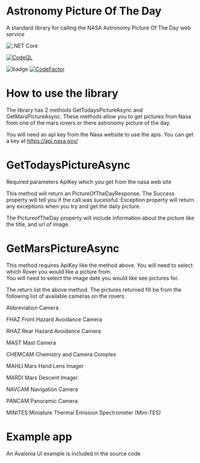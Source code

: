 # Astronomy Picture Of The Day
A standard library for calling the NASA Astronomy Picture Of The Day web service

![.NET Core](https://github.com/vb2ae/AstronomyPictureOfTheDay/workflows/.NET%20Core/badge.svg)

[![CodeQL](https://github.com/Ken-Tucker/AstronomyPictureOfTheDay/actions/workflows/codeql.yml/badge.svg)](https://github.com/Ken-Tucker/AstronomyPictureOfTheDay/actions/workflows/codeql.yml)

![badge](https://img.shields.io/endpoint?url=https://gist.githubusercontent.com/vb2ae/870c49615ed7c8b1af25a0f5f0d8f7a4/raw/nasa-code-coverage.json)
[![CodeFactor](https://www.codefactor.io/repository/github/ken-tucker/AstronomyPictureOfTheDay/badge)](https://www.codefactor.io/repository/github/ken-tucker/AstronomyPictureOfTheDay)

# How to use the library

The library has 2 methods GetTodaysPictureAsync and GetMarsPictureAsync.  These methods allow you to get pictures from Nasa from one of the mars rovers or there astronomy picture of the day.

You will need an api key from the Nasa website to use the apis.  You can get a key at https://api.nasa.gov/


# GetTodaysPictureAsync
  Required parameters ApiKey which you get from the nasa web site
  
This method will return an PictureOfTheDayResponse.  The Success property will tell you if the call was sucessful.   Exception property will return any exceptions when you try and get the daily picture.

The PictureofTheDay property will include information about the picture like the title, and url of image.  


# GetMarsPictureAsync 

This method requires ApiKey like the method above.
You will need to select which Rover you would like a picture from.  
You will need to select the image date you would like see pictures for.

The return list the above method.  The pictures returned fill be from the following list of available cameras on the rovers.

Abbreviation	Camera

FHAZ	Front Hazard Avoidance Camera

RHAZ	Rear Hazard Avoidance Camera	

MAST	Mast Camera		

CHEMCAM	Chemistry and Camera Complex

MAHLI	Mars Hand Lens Imager	

MARDI	Mars Descent Imager	

NAVCAM	Navigation Camera	

PANCAM	Panoramic Camera

MINITES	Miniature Thermal Emission Spectrometer (Mini-TES)		

# Example app

An Avalonia UI example is included in the source code

